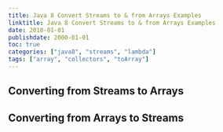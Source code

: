 ```yaml
---
title: Java 8 Convert Streams to & from Arrays Examples
linktitle: Java 8 Convert Streams to & from Arrays Examples
date: 2018-01-01
publishdate: 2000-01-01
toc: true
categories: ["java8", "streams", "lambda"]
tags: ["array", "collectors", "toArray"]
---
```


## Converting from Streams to Arrays


## Converting from Arrays to Streams
